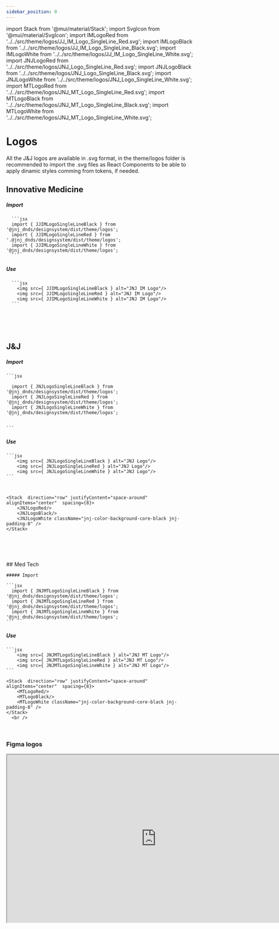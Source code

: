 ```yaml
---
sidebar_position: 0
---
```


import Stack from '@mui/material/Stack';
import SvgIcon from '@mui/material/SvgIcon';
import IMLogoRed from '../../src/theme/logos/JJ_IM_Logo_SingleLine_Red.svg';
import IMLogoBlack from '../../src/theme/logos/JJ_IM_Logo_SingleLine_Black.svg';
import IMLogoWhite from '../../src/theme/logos/JJ_IM_Logo_SingleLine_White.svg';
import JNJLogoRed from '../../src/theme/logos/JNJ_Logo_SingleLine_Red.svg';
import JNJLogoBlack from '../../src/theme/logos/JNJ_Logo_SingleLine_Black.svg';
import JNJLogoWhite from '../../src/theme/logos/JNJ_Logo_SingleLine_White.svg';
import MTLogoRed from '../../src/theme/logos/JNJ_MT_Logo_SingleLine_Red.svg';
import MTLogoBlack from '../../src/theme/logos/JNJ_MT_Logo_SingleLine_Black.svg';
import MTLogoWhite from '../../src/theme/logos/JNJ_MT_Logo_SingleLine_White.svg';

  # Logos

  All the J&J logos are available in .svg format, in the theme/logos folder is recommended to import the .svg files as React Components to be able to apply dinamic styles comming from tokens, if needed.

## Innovative Medicine


##### Import

      ```jsx
      import { JJIMLogoSingleLineBlack } from '@jnj_dnds/designsystem/dist/theme/logos';
      import { JJIMLogoSingleLineRed } from '.@jnj_dnds/designsystem/dist/theme/logos';
      import { JJIMLogoSingleLineWhite } from '@jnj_dnds/designsystem/dist/theme/logos';
      ```
##### Use

      ```jsx
        <img src={ JJIMLogoSingleLineBlack } alt="JNJ IM Logo"/>
        <img src={ JJIMLogoSingleLineRed } alt="JNJ IM Logo"/>
        <img src={ JJIMLogoSingleLineWhite } alt="JNJ IM Logo"/>
      ```
<br/>
    <Stack  direction="row" justifyContent="space-around" alignItems="center"  spacing={8}>
        <IMLogoRed/>
        <IMLogoBlack/>
        <IMLogoWhite className="jnj-color-background-core-black jnj-padding-8"  />
    </Stack>
    <br />     <br />


   ## J&J

##### Import

    ```jsx

      import { JNJLogoSingleLineBlack } from '@jnj_dnds/designsystem/dist/theme/logos';
      import { JNJLogoSingleLineRed } from '@jnj_dnds/designsystem/dist/theme/logos';
      import { JNJLogoSingleLineWhite } from '@jnj_dnds/designsystem/dist/theme/logos';


    ```
##### Use
    ```jsx
        <img src={ JNJLogoSingleLineBlack } alt="JNJ Logo"/>
        <img src={ JNJLogoSingleLineRed } alt="JNJ Logo"/>
        <img src={ JNJLogoSingleLineWhite } alt="JNJ Logo"/>
    ```

 

    <Stack  direction="row" justifyContent="space-around" alignItems="center"  spacing={8}>
        <JNJLogoRed/>
        <JNJLogoBlack/>
        <JNJLogoWhite className="jnj-color-background-core-black jnj-padding-8" />
    </Stack>

  <br />

  <br />     <br />
    ## Med Tech

    ##### Import

    ```jsx
      import { JNJMTLogoSingleLineBlack } from '@jnj_dnds/designsystem/dist/theme/logos';
      import { JNJMTLogoSingleLineRed } from '@jnj_dnds/designsystem/dist/theme/logos';
      import { JNJMTLogoSingleLineWhite } from '@jnj_dnds/designsystem/dist/theme/logos';
    ```
##### Use
    ```jsx
        <img src={ JNJMTLogoSingleLineBlack } alt="JNJ MT Logo"/>
        <img src={ JNJMTLogoSingleLineRed } alt="JNJ MT Logo"/>
        <img src={ JNJMTLogoSingleLineWhite } alt="JNJ MT Logo"/>
    ```

    <Stack  direction="row" justifyContent="space-around" alignItems="center"  spacing={8}>
        <MTLogoRed/>
        <MTLogoBlack/>
        <MTLogoWhite className="jnj-color-background-core-black jnj-padding-8" />
    </Stack>
      <br />



  <br />

### Figma logos

<iframe
  height="450"
  width="800"
  src="https://www.figma.com/embed?embed_host=share&url=https%3A%2F%2Fwww.figma.com%2Fdesign%2FxTiCfjt9icR0Ydlrn2VmpO%2FAtoms-J%2526J---v1.1.0%3Fnode-id%3D410-5344%26t%3Df8OZiYUBiB7yEXnT-1"
  allowfullscreen
/>

